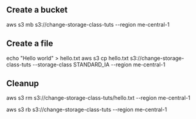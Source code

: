 ## Create a bucket

aws s3 mb s3://change-storage-class-tuts --region me-central-1

## Create a file

echo "Hello world" > hello.txt
aws s3 cp hello.txt s3://change-storage-class-tuts --storage-class STANDARD_IA --region me-central-1

## Cleanup

aws s3 rm s3://change-storage-class-tuts/hello.txt --region me-central-1

aws s3 rb s3://change-storage-class-tuts --region me-central-1
